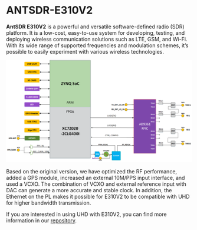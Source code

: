 # ANTSDR-E310V2

**AntSDR E310V2** is a powerful and versatile  software-defined radio (SDR) platform. It is a low-cost, easy-to-use  system for developing, testing, and deploying wireless communication  solutions such as LTE, GSM, and Wi-Fi. With its wide range of supported  frequencies and modulation schemes, it’s possible to easily experiment  with various wireless technologies.

![struct](README.assets/struct.png)

Based on the  original version, we have optimized the RF performance, added a GPS  module, increased an external 10M/PPS input interface, and used a VCXO.  The combination of VCXO and external reference input with DAC can  generate a more accurate and stable clock. In addition, the Ethernet on  the PL makes it possible for E310V2 to be compatible with UHD for higher bandwidth transmission.

 If you are interested in using UHD with E310V2, you can find more information in our [repository](https://github.com/MicroPhase/antsdr_uhd).

